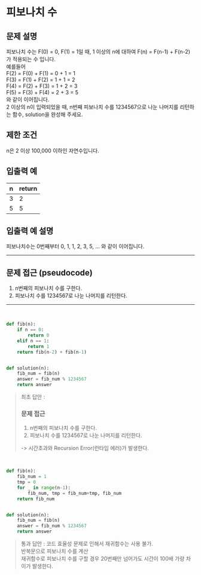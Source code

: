 # 피보나치 수

## 문제 설명

피보나치 수는 F(0) = 0, F(1) = 1일 때, 1 이상의 n에 대하여 F(n) = F(n-1) + F(n-2) 가 적용되는 수 입니다.<br>
예를들어<br>
F(2) = F(0) + F(1) = 0 + 1 = 1<br>
F(3) = F(1) + F(2) = 1 + 1 = 2<br>
F(4) = F(2) + F(3) = 1 + 2 = 3<br>
F(5) = F(3) + F(4) = 2 + 3 = 5<br>
와 같이 이어집니다.<br>
2 이상의 n이 입력되었을 때, n번째 피보나치 수를 1234567으로 나눈 나머지를 리턴하는 함수, solution을 완성해 주세요.

## 제한 조건

n은 2 이상 100,000 이하인 자연수입니다.

## 입출력 예

|n|return|
|---|---|
|3|2|
|5|5|

## 입출력 예 설명
피보나치수는 0번째부터 0, 1, 1, 2, 3, 5, ... 와 같이 이어집니다.

---

## 문제 접근 (pseudocode)
1. n번째의 피보나치 수를 구한다.
2. 피보나치 수를 1234567로 나눈 나머지를 리턴한다.

---

<br>

```python
def fib(n):
    if n == 0:
        return 0
    elif n == 1:
        return 1
    return fib(n-2) + fib(n-1)


def solution(n):
    fib_num = fib(n)
    answer = fib_num % 1234567
    return answer
```
> 최초 답안 :
> ### 문제 접근
> 1. n번째의 피보나치 수를 구한다.
> 2. 피보나치 수를 1234567로 나눈 나머지를 리턴한다.<br>
> 
> -> 시간초과와 Recursion Error(런타임 에러)가 발생한다.

<br>

```python
def fib(n):
    fib_num = 1
    tmp = 0
    for _ in range(n-1):
        fib_num, tmp = fib_num+tmp, fib_num
    return fib_num


def solution(n):
    fib_num = fib(n)
    answer = fib_num % 1234567
    return answer
```
> 통과 답안 : 코드 효율성 문제로 인해서 재귀함수는 사용 불가. <br>
> 반복문으로 피보나치 수를 계산<br>
> 재귀함수로 피보나치 수를 구할 경우 20번째만 넘어가도 시간이 100배 가량 차이가 발생한다.